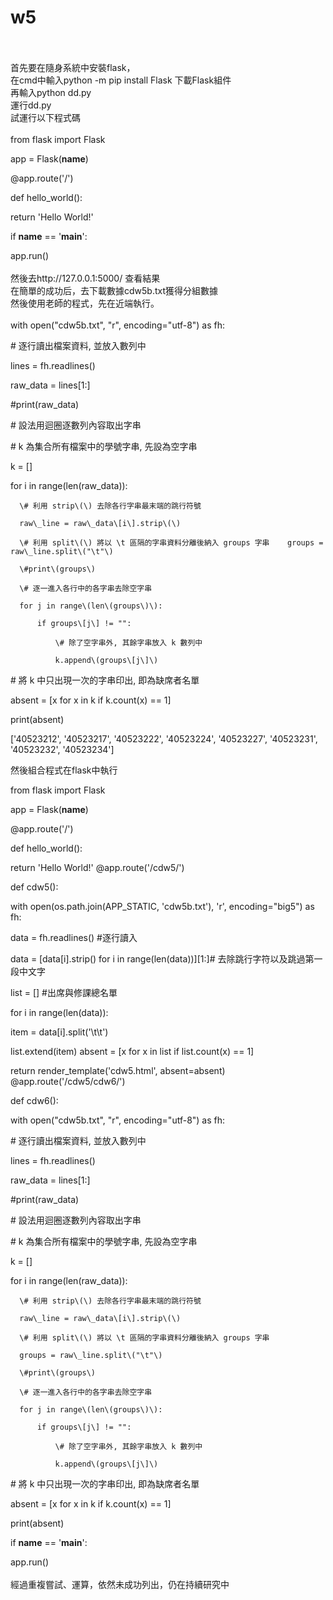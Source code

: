 # w5
</br>
</br>
首先要在隨身系統中安裝flask，
</br>
在cmd中輸入python -m pip install Flask 下載Flask組件
</br>
再輸入python dd.py
</br>
運行dd.py
</br>
試運行以下程式碼
</br>
</br>
  from flask import Flask

  app = Flask(__name__)

  @app.route('/')

  def hello_world():

  return 'Hello World!'

  if __name__ == '__main__':

  app.run\(\)
</br>
</br>
然後去http://127.0.0.1:5000/ 查看結果
</br>
在簡單的成功后，去下載數據cdw5b.txt獲得分組數據
</br>
然後使用老師的程式，先在近端執行。
</br>
</br>
  with open("cdw5b.txt", "r", encoding="utf-8") as fh:

  \# 逐行讀出檔案資料, 並放入數列中

  lines = fh.readlines\(\)

  raw\_data = lines\[1:\]

  \#print\(raw\_data\)

  \# 設法用迴圈逐數列內容取出字串

  \# k 為集合所有檔案中的學號字串, 先設為空字串

  k = \[\]

  for i in range\(len\(raw\_data\)\):
      
      \# 利用 strip\(\) 去除各行字串最末端的跳行符號
      
      raw\_line = raw\_data\[i\].strip\(\)
      
      \# 利用 split\(\) 將以 \t 區隔的字串資料分離後納入 groups 字串    groups = raw\_line.split\("\t"\)
      
      \#print\(groups\)
      
      \# 逐一進入各行中的各字串去除空字串
      
      for j in range\(len\(groups\)\):
          
          if groups\[j\] != "":
              
              \# 除了空字串外, 其餘字串放入 k 數列中
              
              k.append\(groups\[j\]\)
 
 \# 將 k 中只出現一次的字串印出, 即為缺席者名單
  
  absent = [x for x in k if k.count(x) == 1]
  
  print(absent)

  ['40523212', '40523217', '40523222', '40523224', '40523227', '40523231', '40523232', '40523234']

  然後組合程式在flask中執行

  from flask import Flask

  app = Flask(__name__)

  @app.route('/')

  def hello_world():

  return 'Hello World!'
  @app.route('/cdw5/')

  def cdw5():

  with open\(os.path.join\(APP\_STATIC, 'cdw5b.txt'\), 'r', encoding="big5"\) as fh:

   data = fh.readlines\(\) \#逐行讀入

   data = \[data\[i\].strip\(\) for i in range\(len\(data\)\)\]\[1:\]\# 去除跳行字符以及跳過第一段中文字

  list = \[\] \#出席與修課總名單

  for i in range\(len\(data\)\):

  item = data\[i\].split\('\t\t'\)

  list.extend\(item\)
  absent = \[x for x in list if list.count\(x\) == 1\]

  return render\_template\('cdw5.html', absent=absent\)
  @app.route('/cdw5/cdw6/')

  def cdw6():
  
  with open\("cdw5b.txt", "r", encoding="utf-8"\) as fh:
  
  \# 逐行讀出檔案資料, 並放入數列中
 
  lines = fh.readlines\(\)
  
  raw\_data = lines\[1:\]
  
  \#print\(raw\_data\)
  
  \# 設法用迴圈逐數列內容取出字串
  
  \# k 為集合所有檔案中的學號字串, 先設為空字串
  
  k = \[\]
  
  for i in range\(len\(raw\_data\)\):
      
      \# 利用 strip\(\) 去除各行字串最末端的跳行符號
      
      raw\_line = raw\_data\[i\].strip\(\)
      
      \# 利用 split\(\) 將以 \t 區隔的字串資料分離後納入 groups 字串
      
      groups = raw\_line.split\("\t"\)
      
      \#print\(groups\)
      
      \# 逐一進入各行中的各字串去除空字串
      
      for j in range\(len\(groups\)\):
          
          if groups\[j\] != "":
              
              \# 除了空字串外, 其餘字串放入 k 數列中
              
              k.append\(groups\[j\]\)
  
  \# 將 k 中只出現一次的字串印出, 即為缺席者名單
  
  absent = [x for x in k if k.count(x) == 1]
  
  print(absent)
  
  if __name__ == '__main__':
 
  app.run\(\)
</br>
</br>
經過重複嘗試、運算，依然未成功列出，仍在持續研究中
